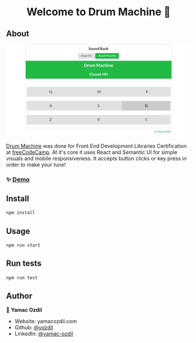 <h1 align="center">Welcome to Drum Machine 👋</h1>

## About

![alt text](public/app.png)

[Drum Machine](https://csb-wfx43.netlify.app/) was done for Front End Development Libraries Certification at [freeCodeCamp](https://www.freecodecamp.org). At it's core it uses React and Semantic UI for simple visuals and mobile responsiveness. It accepts button clicks or key press in order to make your tune!

### ✨ [Demo](https://csb-qk26u.netlify.app/)

## Install

```sh
npm install
```

## Usage

```sh
npm run start
```

## Run tests

```sh
npm run test
```

## Author

👤 **Yamac Ozdil**

- Website: yamacozdil.com
- Github: [@yozdil](https://github.com/yozdil)
- LinkedIn: [@yamac-ozdil](https://linkedin.com/in/yamac-ozdil)
